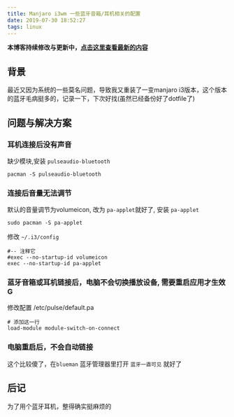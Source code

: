 ```yaml
---
title: Manjaro i3wm 一些蓝牙音箱/耳机相关的配置
date: 2019-07-30 18:52:27
tags: linux
---
```


**本博客持续修改与更新中，[点击这里查看最新的内容](http://aizigao.xyz/manjaro-i3wm-一些声音相关的配置/)**

## 背景

最近又因为系统的一些莫名问题，导致我又重装了一变manjaro i3版本，这个版本的蓝牙毛病挺多的，记录一下，下次好找(虽然已经备份好了dotfile了)

## 问题与解决方案

### 耳机连接后没有声音

缺少模块,安装 `pulseaudio-bluetooth`

```shell
pacman -S pulseaudio-bluetooth
```

### 连接后音量无法调节

默认的音量调节为volumeicon, 改为  `pa-applet`就好了, 安装 `pa-applet`

```shell
sudo pacman -S pa-applet
```

修改 `~/.i3/config`

```shell
#-- 注释它
#exec --no-startup-id volumeicon
exec --no-startup-id pa-applet
```


### 蓝牙音箱或耳机链接后，电脑不会切换播放设备, 需要重启应用才生效G

修改配置 /etc/pulse/default.pa

```
# 添加这一行
load-module module-switch-on-connect
```

### 电脑重启后，不会自动链接

这个比较傻了，在`blueman` 蓝牙管理器里打开 `蓝牙一直可见` 就好了




## 后记

为了用个蓝牙耳机，整得确实挺麻烦的
